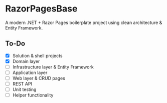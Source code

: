# RazorPagesBase

A modern .NET + Razor Pages boilerplate project using clean architecture & Entity Framework.

## To-Do

- [x] Solution & shell projects
- [x] Domain layer
- [ ] Infrastructure layer & Entity Framework
- [ ] Application layer
- [ ] Web layer & CRUD pages
- [ ] REST API
- [ ] Unit testing
- [ ] Helper functionality

